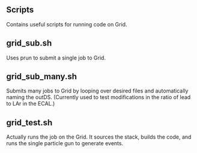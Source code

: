 Scripts
-------

Contains useful scripts for running code on Grid.

grid_sub.sh
----------
Uses prun to submit a single job to Grid.


grid_sub_many.sh
-----------
Submits many jobs to Grid by looping over desired files and automatically naming the outDS. (Currently used to test modifications in the ratio of lead to LAr in the ECAL.)

grid_test.sh
-----------
Actually runs the job on the Grid. It sources the stack, builds the code, and runs the single particle gun to generate events.